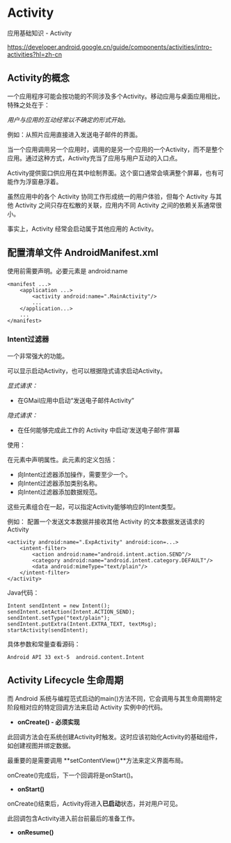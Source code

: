 # Activity

应用基础知识 - Activity

https://developer.android.google.cn/guide/components/activities/intro-activities?hl=zh-cn

## Activity的概念

一个应用程序可能会按功能的不同涉及多个Activity。移动应用与桌面应用相比，特殊之处在于：

*用户与应用的互动经常以不确定的形式开始。*

例如：从照片应用直接进入发送电子邮件的界面。

当一个应用调用另一个应用时，调用的是另一个应用的一个Activity，而不是整个应用。通过这种方式，Activity充当了应用与用户互动的入口点。

Activity提供窗口供应用在其中绘制界面。这个窗口通常会填满整个屏幕，也有可能作为浮窗悬浮着。

虽然应用中的各个 Activity 协同工作形成统一的用户体验，但每个 Activity 与其他 Activity 之间只存在松散的关联，应用内不同 Activity 之间的依赖关系通常很小。

事实上，Activity 经常会启动属于其他应用的 Activity。

## 配置清单文件 AndroidManifest.xml

使用前需要声明。必要元素是 android:name

    <manifest ...>
        <application ...>
            <activity android:name=".MainActivity"/>
            ...
        </application...>
        ...
    </manifest>

### Intent过滤器

一个非常强大的功能。

可以显示启动Activity，也可以根据隐式请求启动Activity。

*显式请求：*
- 在GMail应用中启动“发送电子邮件Activity”

*隐式请求：*
- 在任何能够完成此工作的 Activity 中启动‘发送电子邮件’屏幕

使用：

在<activity>元素中声明<intent-filter>属性。此元素的定义包括：
- <action> 向Intent过滤器添加操作，需要至少一个。
- <category> 向Intent过滤器添加类别名称。
- <data> 向Intent过滤器添加数据规范。

这些元素组合在一起，可以指定Activity能够响应的Intent类型。

例如：
配置一个发送文本数据并接收其他 Activity 的文本数据发送请求的 Activity

    <activity android:name=".ExpActivity" android:icon=...>
        <intent-filter>
            <action android:name="android.intent.action.SEND"/>
            <category android:name="android.intent.category.DEFAULT"/>
            <data android:mimeType="text/plain"/>
        </intent-filter>
    </activity>

Java代码：

    Intent sendIntent = new Intent();
    sendIntent.setAction(Intent.ACTION_SEND);
    sendIntent.setType("text/plain");
    sendIntent.putExtra(Intent.EXTRA_TEXT, textMsg);
    startActivity(sendIntent);

具体参数和常量查看源码：

    Android API 33 ext-5  android.content.Intent

## Activity Lifecycle 生命周期

而 Android 系统与编程范式启动的main()方法不同，它会调用与其生命周期特定阶段相对应的特定回调方法来启动 Activity 实例中的代码。

- **onCreate() - 必须实现**

此回调方法会在系统创建Activity时触发。这时应该初始化Activity的基础组件，如创建视图并绑定数据。

最重要的是需要调用 **setContentView()**方法来定义界面布局。

onCreate()完成后，下一个回调将是onStart()。

- **onStart()**

onCreate()结束后，Activity将进入**已启动**状态，并对用户可见。

此回调包含Activity进入前台前最后的准备工作。

- **onResume()**

